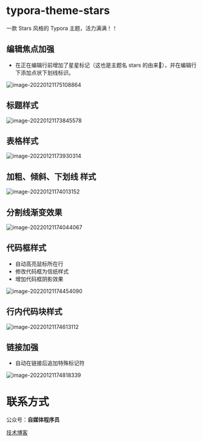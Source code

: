 # typora-theme-stars
一款 Stars 风格的 Typora 主题，活力满满！！

## 编辑焦点加强

- 在正在编辑行前增加了星星标记（这也是主题名 stars 的由来👀），并在编辑行下添加点状下划线标识。

![image-20220121175108864](https://gitee.com/china-fanxin/picturebed/raw/master/2022-01/image-20220121175108864.png)

## 标题样式

![image-20220121173845578](https://gitee.com/china-fanxin/picturebed/raw/master/2022-01/image-20220121173845578.png)

## 表格样式

![image-20220121173930314](https://gitee.com/china-fanxin/picturebed/raw/master/2022-01/image-20220121173930314.png)

## 加粗、倾斜、下划线 样式

![image-20220121174013152](https://gitee.com/china-fanxin/picturebed/raw/master/2022-01/image-20220121174013152.png)

## 分割线渐变效果

![image-20220121174044067](https://gitee.com/china-fanxin/picturebed/raw/master/2022-01/image-20220121174044067.png)

## 代码框样式

- 自动高亮鼠标所在行
- 修改代码框为信纸样式
- 增加代码框阴影效果

![image-20220121174454090](https://gitee.com/china-fanxin/picturebed/raw/master/2022-01/image-20220121174454090.png)

## 行内代码块样式

![image-20220121174613112](https://gitee.com/china-fanxin/picturebed/raw/master/2022-01/image-20220121174613112.png)

## 链接加强

- 自动在链接后追加特殊标记符

![image-20220121174818339](https://gitee.com/china-fanxin/picturebed/raw/master/2022-01/image-20220121174818339.png)



# 联系方式

公众号：**自媒体程序员**

[技术博客](https://fan-xin.cn)

